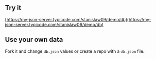 ## Try it

[https://my-json-server.typicode.com/stanislaw09/demo/db](https://my-json-server.typicode.com/stanislaw09/demo/db)

## Use your own data

Fork it and change `db.json` values or create a repo with a `db.json` file.
